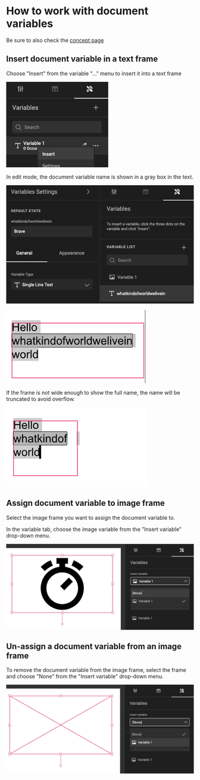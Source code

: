 # How to work with document variables

Be sure to also check the [concept page](/GraFx-Studio/concepts/document-variables/)

## Insert document variable in a text frame

Choose "Insert" from the variable "..." menu to insert it into a text frame

![Variables](insert-variable.png)

In edit mode, the document variable name is shown in a gray box in the text.

![Variables](variables-1.png)

![Variables](variables-2.png)

If the frame is not wide enough to show the full name, the name will be truncated to avoid overflow.

![Variables](variables-3.png)


## Assign document variable to image frame

Select the image frame you want to assign the document variable to.

In the variable tab, choose the image variable from the "Insert variable" drop-down menu.

![Variables](assign.png)

## Un-assign a document variable from an image frame

To remove the document variable from the image frame, select the frame and choose "None" from the "Insert variable" drop-down menu.

![Variables](unassign.png)